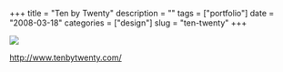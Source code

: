 +++
title = "Ten by Twenty"
description = ""
tags = ["portfolio"]
date = "2008-03-18"
categories = ["design"]
slug = "ten-twenty"
+++


 

  <div id="screens-thumbs" class="clearfix">
    <div class="txt-center" id="design-submission"><a href="http://www.tenbytwenty.com/"><img id='bluga-thumbnail-819' class='bluga-thumbnail large' src='http://media.konigi.com/bluga/
wt47f2790290071_0.jpg'/></a></div>  
  </div>   
<p><a href="http://www.tenbytwenty.com/">http://www.tenbytwenty.com/</a></p>




